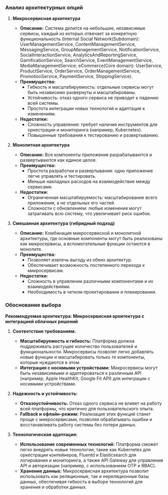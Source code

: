 ### Анализ архитектурных опций

1. **Микросервисная архитектура**
   - **Описание:** Система делится на небольшие, независимые сервисы, каждый из которых отвечает за конкретную функциональность (Internal Social Network(Subdomain): UserManagementService, ContentManagementService, MessagingService, GroupManagementService, NotificationService, SocialInteractionService, AnalyticsAndReportingService, GamificationService, SearchService, EventManagementService, MediaManagementService; eCommerce(Core domain): UserService, ProductService, OrderService, OrderManagementService, PromotionService, PaymentService, ShippingService).
   - **Преимущества:**
     - Гибкость и масштабируемость: отдельные сервисы могут быть независимо развернуты и масштабированы.
     - Устойчивость: отказ одного сервиса не приводит к падению всей системы.
     - Простота интеграции новых технологий и адаптация к изменениям.
   - **Недостатки:**
     - Сложность управления: требует наличия инструментов для оркестрации и мониторинга (например, Kubernetes).
     - Повышенные требования к тестированию и развертыванию.

2. **Монолитная архитектура**
   - **Описание:** Все компоненты приложения разрабатываются и развертываются как единое целое.
   - **Преимущества:**
     - Простота разработки и развертывания: одно приложение легче управлять и тестировать.
     - Меньше накладных расходов на взаимодействие между сервисами.
   - **Недостатки:**
     - Ограниченная масштабируемость: масштабирование всего приложения, а не отдельных его частей.
     - Сложности с обновлением: любые изменения могут затрагивать всю систему, что увеличивает риск ошибок.

3. **Смешанная архитектура (гибридный подход)**
   - **Описание:** Комбинация микросервисной и монолитной архитектуры, где основные компоненты могут быть реализованы как микросервисы, а вспомогательные функции остаются в монолите.
   - **Преимущества:**
     - Позволяет извлечь выгоду из обеих архитектур.
     - Обеспечивает возможность постепенного перехода к микросервисам.
   - **Недостатки:**
     - Сложность в управлении различными компонентами и их взаимодействиями.
     - Необходимость в четком проектировании и планировании.

### Обоснование выбора

**Рекомендуемая архитектура: Микросервисная архитектура с интеграцией облачных решений**

1. **Соответствие требованиям:**
   - **Масштабируемость и гибкость:** Платформа должна поддерживать растущее количество пользователей и функциональности. Микросервисы позволят легко добавлять новые функции и масштабировать только те компоненты, которые нуждаются в этом.
   - **Интеграция с носимыми устройствами:** Микросервисы могут быть независимыми и адаптироваться к различным API (например, Apple HealthKit, Google Fit API) для интеграции с носимыми устройствами.

2. **Надежность и устойчивость:**
   - **Отказоустойчивость:** Отказ одного сервиса не влияет на работу всей платформы, что критично для пользовательского опыта.
   - **Fallback и офлайн-режим:** Реализация этих функций станет проще с микросервисами, позволяя обрабатывать ошибки и восстанавливать работу системы без потери данных.

3. **Технологическая адаптация:**
   - **Использование современных технологий:** Платформа сможет легко внедрять новые технологии, такие как Kubernetes для оркестрации контейнеров, Fluentd и Elasticsearch для логирования и мониторинга, а также API Gateway для управления API и авторизации (например, с использованием OTP и RBAC).
   - **Хранение данных:** Микросервисная архитектура позволит использовать как реляционные, так и нереляционные базы данных, обеспечивая гибкость в выборе технологий для хранения и обработки данных.

